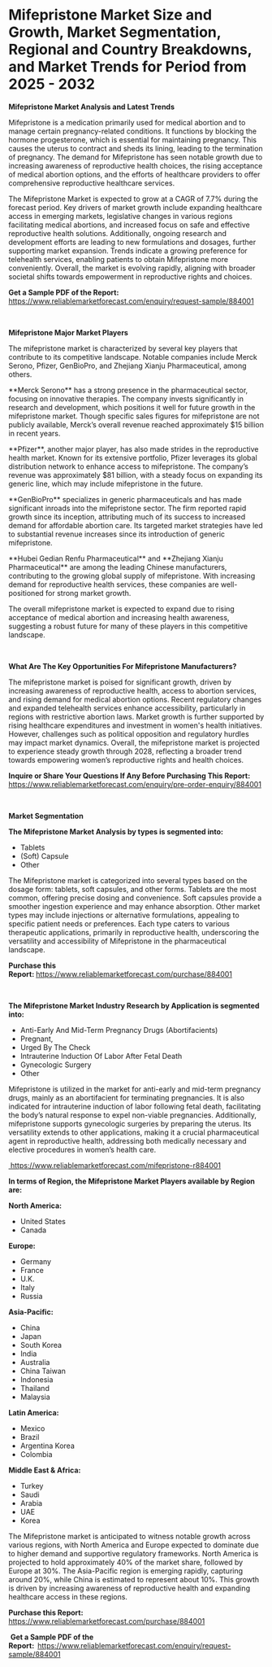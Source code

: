 <p><h1>Mifepristone Market Size and Growth, Market Segmentation, Regional and Country Breakdowns, and Market Trends for Period from 2025 -  2032</h1></p><p><strong>Mifepristone Market Analysis and Latest Trends</strong></p>
<p><p>Mifepristone is a medication primarily used for medical abortion and to manage certain pregnancy-related conditions. It functions by blocking the hormone progesterone, which is essential for maintaining pregnancy. This causes the uterus to contract and sheds its lining, leading to the termination of pregnancy. The demand for Mifepristone has seen notable growth due to increasing awareness of reproductive health choices, the rising acceptance of medical abortion options, and the efforts of healthcare providers to offer comprehensive reproductive healthcare services.</p><p>The Mifepristone Market is expected to grow at a CAGR of 7.7% during the forecast period. Key drivers of market growth include expanding healthcare access in emerging markets, legislative changes in various regions facilitating medical abortions, and increased focus on safe and effective reproductive health solutions. Additionally, ongoing research and development efforts are leading to new formulations and dosages, further supporting market expansion. Trends indicate a growing preference for telehealth services, enabling patients to obtain Mifepristone more conveniently. Overall, the market is evolving rapidly, aligning with broader societal shifts towards empowerment in reproductive rights and choices.</p></p>
<p><strong>Get a Sample PDF of the Report:&nbsp;</strong> <a href="https://www.reliablemarketforecast.com/enquiry/request-sample/884001?utm_campaign=3294&utm_medium=2&utm_source=Github&utm_content=ia&utm_term=19042025&utm_id=mifepristone">https://www.reliablemarketforecast.com/enquiry/request-sample/884001</a></p>
<p>&nbsp;</p>
<p><strong>Mifepristone Major Market Players</strong></p>
<p><p>The mifepristone market is characterized by several key players that contribute to its competitive landscape. Notable companies include Merck Serono, Pfizer, GenBioPro, and Zhejiang Xianju Pharmaceutical, among others.</p><p>**Merck Serono** has a strong presence in the pharmaceutical sector, focusing on innovative therapies. The company invests significantly in research and development, which positions it well for future growth in the mifepristone market. Though specific sales figures for mifepristone are not publicly available, Merck’s overall revenue reached approximately $15 billion in recent years.</p><p>**Pfizer**, another major player, has also made strides in the reproductive health market. Known for its extensive portfolio, Pfizer leverages its global distribution network to enhance access to mifepristone. The company’s revenue was approximately $81 billion, with a steady focus on expanding its generic line, which may include mifepristone in the future.</p><p>**GenBioPro** specializes in generic pharmaceuticals and has made significant inroads into the mifepristone sector. The firm reported rapid growth since its inception, attributing much of its success to increased demand for affordable abortion care. Its targeted market strategies have led to substantial revenue increases since its introduction of generic mifepristone.</p><p>**Hubei Gedian Renfu Pharmaceutical** and **Zhejiang Xianju Pharmaceutical** are among the leading Chinese manufacturers, contributing to the growing global supply of mifepristone. With increasing demand for reproductive health services, these companies are well-positioned for strong market growth.  </p><p>The overall mifepristone market is expected to expand due to rising acceptance of medical abortion and increasing health awareness, suggesting a robust future for many of these players in this competitive landscape.</p></p>
<p>&nbsp;</p>
<p><strong>What Are The Key Opportunities For Mifepristone Manufacturers?</strong></p>
<p><p>The mifepristone market is poised for significant growth, driven by increasing awareness of reproductive health, access to abortion services, and rising demand for medical abortion options. Recent regulatory changes and expanded telehealth services enhance accessibility, particularly in regions with restrictive abortion laws. Market growth is further supported by rising healthcare expenditures and investment in women's health initiatives. However, challenges such as political opposition and regulatory hurdles may impact market dynamics. Overall, the mifepristone market is projected to experience steady growth through 2028, reflecting a broader trend towards empowering women’s reproductive rights and health choices.</p></p>
<p><strong>Inquire or Share Your Questions If Any Before Purchasing This Report:</strong> <a href="https://www.reliablemarketforecast.com/enquiry/pre-order-enquiry/884001?utm_campaign=3294&utm_medium=2&utm_source=Github&utm_content=ia&utm_term=19042025&utm_id=mifepristone">https://www.reliablemarketforecast.com/enquiry/pre-order-enquiry/884001</a></p>
<p>&nbsp;</p>
<p><strong>Market Segmentation</strong></p>
<p><strong>The Mifepristone Market Analysis by types is segmented into:</strong></p>
<p><ul><li>Tablets</li><li>(Soft) Capsule</li><li>Other</li></ul></p>
<p><p>The Mifepristone market is categorized into several types based on the dosage form: tablets, soft capsules, and other forms. Tablets are the most common, offering precise dosing and convenience. Soft capsules provide a smoother ingestion experience and may enhance absorption. Other market types may include injections or alternative formulations, appealing to specific patient needs or preferences. Each type caters to various therapeutic applications, primarily in reproductive health, underscoring the versatility and accessibility of Mifepristone in the pharmaceutical landscape.</p></p>
<p><strong>Purchase this Report:&nbsp;</strong><a href="https://www.reliablemarketforecast.com/purchase/884001?utm_campaign=3294&utm_medium=2&utm_source=Github&utm_content=ia&utm_term=19042025&utm_id=mifepristone">https://www.reliablemarketforecast.com/purchase/884001</a></p>
<p>&nbsp;</p>
<p><strong>The Mifepristone Market Industry Research by Application is segmented into:</strong></p>
<p><ul><li>Anti-Early And Mid-Term Pregnancy Drugs (Abortifacients)</li><li>Pregnant,</li><li>Urged By The Check</li><li>Intrauterine Induction Of Labor After Fetal Death</li><li>Gynecologic Surgery</li><li>Other</li></ul></p>
<p><p>Mifepristone is utilized in the market for anti-early and mid-term pregnancy drugs, mainly as an abortifacient for terminating pregnancies. It is also indicated for intrauterine induction of labor following fetal death, facilitating the body’s natural response to expel non-viable pregnancies. Additionally, mifepristone supports gynecologic surgeries by preparing the uterus. Its versatility extends to other applications, making it a crucial pharmaceutical agent in reproductive health, addressing both medically necessary and elective procedures in women’s health care.</p></p>
<p><a href="https://www.reliablemarketforecast.com/mifepristone-r884001?utm_campaign=3294&utm_medium=2&utm_source=Github&utm_content=ia&utm_term=19042025&utm_id=mifepristone">&nbsp;https://www.reliablemarketforecast.com/mifepristone-r884001</a></p>
<p><strong>In terms of Region, the Mifepristone Market Players available by Region are:</strong></p>
<p>
    <p> <strong> North America: </strong>
        <ul>
            <li>United States</li>
            <li>Canada</li>
        </ul>
        </p> 
    <p> <strong> Europe: </strong>
        <ul>
            <li>Germany</li>
            <li>France</li>
            <li>U.K.</li>
            <li>Italy</li>
            <li>Russia</li>
        </ul>
        </p> 
    <p> <strong> Asia-Pacific: </strong>
        <ul>
            <li>China</li>
            <li>Japan</li>
            <li>South Korea</li>
            <li>India</li>
            <li>Australia</li>
            <li>China Taiwan</li>
            <li>Indonesia</li>
            <li>Thailand</li>
            <li>Malaysia</li>
        </ul>
        </p> 
    <p> <strong> Latin America: </strong>
        <ul>
            <li>Mexico</li>
            <li>Brazil</li>
            <li>Argentina Korea</li>
            <li>Colombia</li>
        </ul>
        </p> 
    <p> <strong> Middle East & Africa: </strong>
        <ul>
            <li>Turkey</li>
            <li>Saudi</li>
            <li>Arabia</li>
            <li>UAE</li>
            <li>Korea</li>
        </ul>
    </p>
    </p>
<p><p>The Mifepristone market is anticipated to witness notable growth across various regions, with North America and Europe expected to dominate due to higher demand and supportive regulatory frameworks. North America is projected to hold approximately 40% of the market share, followed by Europe at 30%. The Asia-Pacific region is emerging rapidly, capturing around 20%, while China is estimated to represent about 10%. This growth is driven by increasing awareness of reproductive health and expanding healthcare access in these regions.</p></p>
<p><strong>Purchase this Report: </strong><a href="https://www.reliablemarketforecast.com/purchase/884001?utm_campaign=3294&utm_medium=2&utm_source=Github&utm_content=ia&utm_term=19042025&utm_id=mifepristone">https://www.reliablemarketforecast.com/purchase/884001</a></p>
<p>&nbsp;<strong>Get a Sample PDF of the Report:&nbsp;&nbsp;</strong><a href="https://www.reliablemarketforecast.com/enquiry/request-sample/884001?utm_campaign=3294&utm_medium=2&utm_source=Github&utm_content=ia&utm_term=19042025&utm_id=mifepristone">https://www.reliablemarketforecast.com/enquiry/request-sample/884001</a></p>
<p><strong></strong></p>
<p><p></p><p></p><p></p></p>